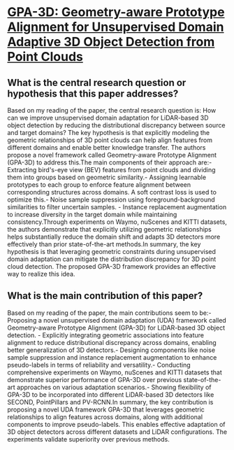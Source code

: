 # [GPA-3D: Geometry-aware Prototype Alignment for Unsupervised Domain   Adaptive 3D Object Detection from Point Clouds](https://arxiv.org/abs/2308.08140)

## What is the central research question or hypothesis that this paper addresses?

Based on my reading of the paper, the central research question is: How can we improve unsupervised domain adaptation for LiDAR-based 3D object detection by reducing the distributional discrepancy between source and target domains? The key hypothesis is that explicitly modeling the geometric relationships of 3D point clouds can help align features from different domains and enable better knowledge transfer. The authors propose a novel framework called Geometry-aware Prototype Alignment (GPA-3D) to address this.The main components of their approach are:- Extracting bird's-eye view (BEV) features from point clouds and dividing them into groups based on geometric similarity.- Assigning learnable prototypes to each group to enforce feature alignment between corresponding structures across domains. A soft contrast loss is used to optimize this.- Noise sample suppression using foreground-background similarities to filter uncertain samples. - Instance replacement augmentation to increase diversity in the target domain while maintaining consistency.Through experiments on Waymo, nuScenes and KITTI datasets, the authors demonstrate that explicitly utilizing geometric relationships helps substantially reduce the domain shift and adapts 3D detectors more effectively than prior state-of-the-art methods.In summary, the key hypothesis is that leveraging geometric constraints during unsupervised domain adaptation can mitigate the distribution discrepancy for 3D point cloud detection. The proposed GPA-3D framework provides an effective way to realize this idea.


## What is the main contribution of this paper?

Based on my reading of the paper, the main contributions seem to be:- Proposing a novel unsupervised domain adaptation (UDA) framework called Geometry-aware Prototype Alignment (GPA-3D) for LiDAR-based 3D object detection. - Explicitly integrating geometric associations into feature alignment to reduce distributional discrepancy across domains, enabling better generalization of 3D detectors.- Designing components like noise sample suppression and instance replacement augmentation to enhance pseudo-labels in terms of reliability and versatility.- Conducting comprehensive experiments on Waymo, nuScenes and KITTI datasets that demonstrate superior performance of GPA-3D over previous state-of-the-art approaches on various adaptation scenarios.- Showing flexibility of GPA-3D to be incorporated into different LiDAR-based 3D detectors like SECOND, PointPillars and PV-RCNN.In summary, the key contribution is proposing a novel UDA framework GPA-3D that leverages geometric relationships to align features across domains, along with additional components to improve pseudo-labels. This enables effective adaptation of 3D object detectors across different datasets and LiDAR configurations. The experiments validate superiority over previous methods.
